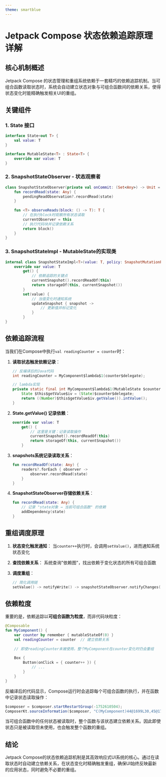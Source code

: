 ```yaml
---
theme: smartblue
---
```

# Jetpack Compose 状态依赖追踪原理详解

## 核心机制概述

Jetpack Compose 的状态管理和重组系统依赖于一套精巧的依赖追踪机制。当可组合函数读取状态时，系统会自动建立状态对象与可组合函数间的依赖关系，使得状态变化时能精确触发相关UI的重组。

## 关键组件

### 1. State 接口
```kotlin
interface State<out T> {
    val value: T
}

interface MutableState<T> : State<T> {
    override var value: T
}
```

### 2. SnapshotStateObserver - 状态观察者
```kotlin
class SnapshotStateObserver(private val onCommit: (Set<Any>) -> Unit = { }) {
    fun recordRead(state: Any) {
        pendingReadObservation?.recordRead(state)
    }
    
    fun <T> observeReads(block: () -> T): T {
        // 在执行block时观察所有状态读取
        currentObserver = this
        // 执行代码块并记录依赖关系
        return block()
    }
}
```

### 3. SnapshotStateImpl - MutableState的实现类
```kotlin
internal class SnapshotStateImpl<T>(value: T, policy: SnapshotMutationPolicy<T>) : MutableState<T> {
    override var value: T
        get() {
            // 依赖追踪的关键点
            currentSnapshot().recordReadOf(this)
            return storageOf(this, currentSnapshot())
        }
        set(value) {
            // 当值变化时通知系统
            updateSnapshot { snapshot ->
                // 更新值并标记变化
            }
        }
}
```

## 依赖追踪流程

当我们在Compose中执行`val readingCounter = counter`时：

1. **读取状态触发依赖记录**：
   ```java
   // 反编译后的Java代码
   int readingCounter = MyComponent$lambda$1(counter$delegate);
   
   // lambda实现
   private static final int MyComponent$lambda$1(MutableState $counter$delegate) {
       State $this$getValue$iv = (State)$counter$delegate;
       return ((Number)$this$getValue$iv.getValue()).intValue();
   }
   ```

2. **State.getValue() 记录依赖**：
   ```kotlin
   override var value: T
       get() {
           // 这里是关键：记录读取操作
           currentSnapshot().recordReadOf(this)
           return storageOf(this, currentSnapshot())
       }
   ```

3. **snapshots系统记录读取关系**：
   ```kotlin
   fun recordReadOf(state: Any) {
       readers?.forEach { observer ->
           observer.recordRead(state)
       }
   }
   ```

4. **SnapshotStateObserver存储依赖关系**：
   ```kotlin
   fun recordRead(state: Any) {
       // 记录 "state对象 → 当前可组合函数" 的依赖
       addDependency(state)
   }
   ```

## 重组调度原理

1. **状态变化触发通知**：
   当`counter++`执行时，会调用`setValue()`，进而通知系统状态变化

2. **查找依赖关系**：
   系统查询"依赖图"，找出依赖于变化状态的所有可组合函数

3. **调度重组**：
   ```kotlin
   // 简化调用链
   setValue() -> notifyWrite() -> snapshotStateObserver.notifyChanges() -> composer.invalidate(scope)
   ```

## 依赖粒度

重要的是，依赖追踪以**可组合函数为粒度**，而非代码块粒度：

```kotlin
@Composable
fun MyComponent() {
    var counter by remember { mutableStateOf(0) }
    val readingCounter = counter  // 建立依赖关系
    
    // 即使readingCounter未被使用，整个MyComponent在counter变化时仍会重组
    
    Box {
        Button(onClick = { counter++ }) {
            // ...
        }
    }
}
```

反编译后的代码显示，Compose运行时会追踪每个可组合函数的执行，并在函数中记录状态读取操作：

```java
$composer = $composer.startRestartGroup(-1752610504);
ComposerKt.sourceInformation($composer, "C(MyComponent)44@1699L30,45@1734L62,48@1835L484:Donout.kt#fvbk59");
```

当可组合函数中的任何状态被读取时，整个函数与该状态建立依赖关系。因此即使状态只是被读取但未使用，也会触发整个函数的重组。

## 结论

Jetpack Compose的状态依赖追踪机制是其高效响应式UI系统的核心。通过在读取状态时自动建立依赖关系，在状态变化时精确触发重组，确保UI始终反映最新的应用状态，同时避免不必要的重组。
